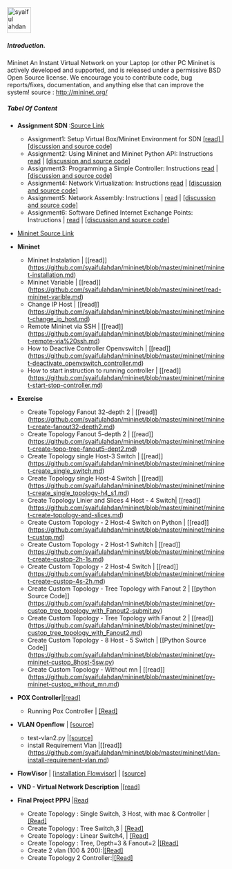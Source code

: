 <img src="https://github.com/syaifulahdan/mininet/blob/master/image/12647297_10206126871636832_6324690566074168245_n.jpg" width="55px" height="60px" alt="syaiful ahdan" />


##### Introduction.

Mininet An Instant Virtual Network on your Laptop (or other PC
Mininet is actively developed and supported, and is released under a permissive BSD Open Source license. We encourage you to contribute code, bug reports/fixes, documentation, and anything else that can improve the system! source : http://mininet.org/

##### Tabel Of Content

- <b>Assignment SDN </b>:[Source Link](http://www.cs.kent.edu/~mallouzi/Software%20Defined%20Networking/)

   -  Assignment1: Setup Virtual Box/Mininet Environment for SDN [[read] ](https://github.com/syaifulahdan/mininet/blob/master/Assignment-SDN/Assignment1.pdf) | [[discussion and source code]](https://github.com/syaifulahdan/mininet/tree/master/Assignment-SDN/Assignment-1)
   -  Assignment2: Using Mininet and Mininet Python API: Instructions [read](https://github.com/syaifulahdan/mininet/blob/master/Assignment-SDN/Assignment2.pdf) | [[discussion and source code]](https://github.com/syaifulahdan/mininet/tree/master/Assignment-SDN/Assignment-2) 
   -  Assignment3: Programming a Simple Controller: Instructions [read](https://github.com/syaifulahdan/mininet/blob/master/Assignment-SDN/Assignment3.pdf) | [[discussion and source code]](https://github.com/syaifulahdan/mininet/tree/master/Assignment-SDN/Assignment-3)
   -  Assignment4: Network Virtualization: Instructions [read](https://github.com/syaifulahdan/mininet/blob/master/Assignment-SDN/Assignment4.pdf) | [[discussion and source code]](https://github.com/syaifulahdan/mininet/tree/master/Assignment-SDN/Assignment-4)
   -  Assignment5: Network Assembly: Instructions | [read](https://github.com/syaifulahdan/mininet/blob/master/Assignment-SDN/Assignment5.pdf) | [[discussion and source code]](https://github.com/syaifulahdan/mininet/tree/master/Assignment-SDN/Assignment-5)
   -  Assignment6: Software Defined Internet Exchange Points: Instructions | [read](https://github.com/syaifulahdan/mininet/blob/master/Assignment-SDN/Assignment6.pdf) | [[discussion and source code]](https://github.com/syaifulahdan/mininet/tree/master/Assignment-SDN/Assignment-6)

- [Mininet Source Link]( https://github.com/syaifulahdan/mininet/blob/master/mininet/source-link.md)
- <b>Mininet</b>
   -  Mininet Instalation | [[read]] (https://github.com/syaifulahdan/mininet/blob/master/mininet/mininet-installation.md)
   -  Mininet Variable | [[read]] (https://github.com/syaifulahdan/mininet/blob/master/mininet/read-mininet-varible.md)
   -  Change IP Host | [[read]] (https://github.com/syaifulahdan/mininet/blob/master/mininet/mininet-change_ip_host.md)
   -  Remote Mininet via SSH | [[read]] (https://github.com/syaifulahdan/mininet/blob/master/mininet/mininet-remote-via%20ssh.md)
   -  How to Deactive Controller Openvswitch | [[read]] (https://github.com/syaifulahdan/mininet/blob/master/mininet/mininet-deactivate_openvswitch_controller.md)
   -  How to start instruction to running controller | [[read]] (https://github.com/syaifulahdan/mininet/blob/master/mininet/mininet-start-stop-controller.md)

-  <b>Exercise</b>
   
   -  Create Topology Fanout 32-depth 2 | [[read]] (https://github.com/syaifulahdan/mininet/blob/master/mininet/mininet-create-fanout32-depth2.md)
   -  Create Topology Fanout 5-depth 2 | [[read]] (https://github.com/syaifulahdan/mininet/blob/master/mininet/mininet-create-topo-tree-fanout5-dept2.md)
   -  Create Topology single Host-3  Switch | [[read]] (https://github.com/syaifulahdan/mininet/blob/master/mininet/mininet-create_single_switch.md)
   -  Create Topology single Host-4  Switch | [[read]] (https://github.com/syaifulahdan/mininet/blob/master/mininet/mininet-create_single_topology-h4_s1.md)
   -  Create Topology Linier and Slices 4 Host - 4 Switch| [[read]] (https://github.com/syaifulahdan/mininet/blob/master/mininet/mininet-create-topology-and-slices.md)
   -  Create Custom Topology - 2 Host-4 Switch on Python | [[read]] (https://github.com/syaifulahdan/mininet/blob/master/mininet/mininet-custop.md)
   -  Create Custom Topology - 2 Host-1 Swhitch | [[read]] (https://github.com/syaifulahdan/mininet/blob/master/mininet/mininet-create-custop-2h-1s.md)
   -  Create Custom Topology - 2 Host-4  Switch | [[read]] (https://github.com/syaifulahdan/mininet/blob/master/mininet/mininet-create-custop-4s-2h.md)
   -  Create Custom Topology - Tree Topology with Fanout 2 | [[python Source Code]] (https://github.com/syaifulahdan/mininet/blob/master/mininet/py-custop_tree_topology_with_Fanout2-submit.py)
   -  Create Custom Topology - Tree Topology with Fanout 2 | [[read]] (https://github.com/syaifulahdan/mininet/blob/master/mininet/py-custop_tree_topology_with_Fanout2.md)
   -  Create Custom Topology - 8 Host - 5 Switch | [[Python Source Code]] (https://github.com/syaifulahdan/mininet/blob/master/mininet/py-mininet-custop_8host-5sw.py)
   -  Create Custom Topology - Without mn | [[read]] (https://github.com/syaifulahdan/mininet/blob/master/mininet/py-mininet-custop_without_mn.md)

-  <b>POX Controller</b>|[[read]](https://github.com/syaifulahdan/POX) 
   - Running Pox Controller | [[Read]](https://github.com/syaifulahdan/POX/blob/master/pox/running-Pox.md)
   
-  <b>VLAN Openflow</b> | [[source]](http://csie.nqu.edu.tw/smallko/sdn/mininet-vlan.htm) 
   -  test-vlan2.py |[[source]](https://github.com/syaifulahdan/mininet/blob/master/mininet/py-vlan-test-vlan2.py)
   -  install Requirement Vlan |[[read]] (https://github.com/syaifulahdan/mininet/blob/master/mininet/vlan-install-requirement-vlan.md) 
-  <b>FlowVisor</b> | [[installation Flowvisor]](https://github.com/syaifulahdan/mininet/blob/master/mininet/flowvisor-instalation.md) | [[source]](http://rboutaba.cs.uwaterloo.ca/Courses/CS856-F15/Lectures/SDN-Tutorial.pdf) 
-  <b>VND - Virtual Network Description</b> |[[read]](https://github.com/syaifulahdan/POX/tree/master/vnd)
 

-  <b>Final Project PPPJ</b> |[Read](https://github.com/syaifulahdan/mininet/tree/master/finalp-ppj) 
   - Create Topology : Single Switch, 3 Host, with mac & Controller | [[Read]](https://github.com/syaifulahdan/mininet/blob/master/mininet/mininet-create_single_topology-h3_s1.md)
   - Create Topology : Tree Switch,3 | [[Read]](https://github.com/syaifulahdan/mininet/blob/master/mininet/mininet-tree_single_topology-h3_s1.md)
   - Create Topology : Linear Switch4, | [[Read]](https://github.com/syaifulahdan/mininet/blob/master/mininet/mininet-linier4_topology-h3_s1.md)
   - Create Topology : Tree, Depth=3 & Fanout=2 |[[Read]](https://github.com/syaifulahdan/mininet/blob/master/mininet/mininet-create_tree_fanout2,depth3.md) 
   - Create 2 vlan (100 & 200):|[[Read]](https://github.com/syaifulahdan/mininet/blob/master/finalp-ppj/two_vlan.md)
   - Create Topology 2 Controller:|[[Read]](https://github.com/syaifulahdan/mininet/blob/master/finalp-ppj/mininet-2-controller.md)
      
